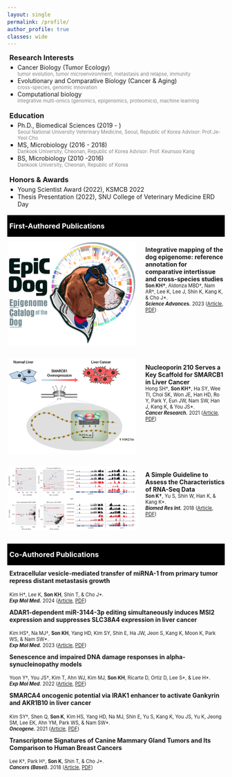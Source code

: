 ```yaml
---
layout: single
permalink: /profile/
author_profile: true
classes: wide
---
```

<style>    
    h3 {
        margin-top: 0;
        margin-bottom: 0;
        padding-left: 5px;
    }
    .intro ul {
        margin-top: 4px;
        margin-bottom: 0;
        list-style-type: square
    }
    .intro p {
        margin-top: 0;
        margin-bottom: 0;
        color:gray;
        font-size:80%;
    }
    .black-box {
        background-color: black;
        color: white;
        padding-top: 15px;
        padding-bottom: 15px;
    }
    .first-author {
        display: flex;
        justify-content: flex-start;
        align-items: top;
        margin-top: 10px;
        margin-bottom: 30px;
    }
    .first-author img {
        width: 300px;
        margin-right: 20px;
    }
    .first-author p {
        font-size: 80%;
    }
    .special-text {
        font-size: 125%;
    }
    .second-author {
        margin-top: 10px;
        padding-left: 5px;
    }
    .second-author p {
        font-size:80%;
        padding-top: 5px;
    }
    
    /*화면 크기에 따른 이미지와 글 배치 변경*/
    @media (max-width: 600px) {
        .first-author {
            display: block;
            text-align: left;
        }
        .first-author img {            
            margin: 0 auto 15px; /* 이미지 하단 마진 추가, 자동 가로 마진으로 중앙 정렬 */
            display: block; /* 이미지를 블록 레벨 요소로 설정 */
            width: 100%; /* 이미지 너비를 부모 컨테이너에 맞게 조정 */
            max-width: 300px; /* 최대 이미지 크기를 제한 */
        }
        .first-author p {
            /* 텍스트에 대한 추가적인 스타일링이 필요하지 않음 */
        }
    }
</style>
<!-- CSS -->
<h3>Research Interests</h3> 
<div class="intro">
    <ul>
        <li>Cancer Biology (Tumor Ecology)
        <p>tumor evolution, tumor microenvironment, metastasis and relapse, immunity</p></li>
        <li>Evolutionary and Comparative Biology (Cancer & Aging)
        <p>cross-species, genomic innovation</p></li>
        <li>Computational biology
        <p>integrative multi-omics (genomics, epigenomics, proteomics), machine learning</p></li>
    </ul><br>
    <h3>Education</h3>
    <ul>
        <li>Ph.D., Biomedical Sciences (2019 - )
        <p>Seoul National University Veterinary Medicine, Seoul, Republic of Korea Advisor: Prof.Je-Yeol Cho</p></li>
        <li>MS, Microbiology  (2016 - 2018)
        <p>Dankook University, Cheonan, Republic of Korea Advisor: Prof. Keunsoo Kang</p></li>
        <li>BS, Microbiology (2010 -2016)
        <p>Dankook University, Cheonan, Republic of Korea</p></li>
    </ul><br>
    <h3>Honors & Awards</h3>
    <ul>
        <li>Young Scientist Award (2022), KSMCB 2022</li>
        <li>Thesis Presentation (2022), SNU College of Veterinary Medicine ERD Day</li>
    </ul><br>
</div>

<div class="black-box">
    <h3>First-Authored Publications</h3>
</div>

<div class="first-author">
    <img src="../images/profile/First_EpicDog.jpg" alt="image">
    <p>
    <strong class="special-text">Integrative mapping of the dog epigenome: reference annotation for comparative intertissue and cross-species studies</strong><br>
    <strong>Son KH&#8224;</strong>, Aldonza MBD&#8224;, Nam AR&#8224;, Lee K, Lee J, Shin K, Kang K, &amp; Cho J*.<br>
    <strong><em>Science Advances.</em></strong> 2023 (<a href="https://www.science.org/doi/10.1126/sciadv.ade3399">Article</a>, <a href="https://www.science.org/doi/epdf/10.1126/sciadv.ade3399">PDF</a>)
    </p>
</div>
<div class="first-author">
    <img src="../images/profile/First_SMARCB1.jpg" alt="image">
    <p>
    <strong class="special-text">Nucleoporin 210 Serves a Key Scaffold for SMARCB1 in Liver Cancer</strong><br>
    Hong SH&#8224;, <strong>Son KH&#8224;</strong>, Ha SY, Wee  TI, Choi SK, Won JE, Han HD, Ro Y, Park Y, Eun JW, Nam SW, Han J, Kang K, &amp; You JS*.<br>
    <strong><em>Cancer Research.</em></strong> 2021 (<a href="https://aacrjournals.org/cancerres/article/81/2/356/648678/Nucleoporin-210-Serves-a-Key-Scaffold-for-SMARCB1">Article</a>, <a href="https://watermark.silverchair.com/356.pdf?token=AQECAHi208BE49Ooan9kkhW_Ercy7Dm3ZL_9Cf3qfKAc485ysgAAAq4wggKqBgkqhkiG9w0BBwagggKbMIIClwIBADCCApAGCSqGSIb3DQEHATAeBglghkgBZQMEAS4wEQQMAzOIhwS0TWN0ciuWAgEQgIICYYJOMDTAAaQbaeAbArnxFmeex1EOop1d9TNHCvLEePjeJjBBfdn_JVxfq76RJod_qK1uMtPhryFjzwfhy-igweWuMT8z2YBIl3ZCNSRgiJX3ph2X_5CxnByACCaCrp4Sdr0-3zU9gu00dot9g8il8_1NJX3h050usSrRJ1Zq5NeOg-BNO8H3EjWKspL42vdqJRt39yZ88YEnNj5NL1t4t-pLBilKwDCzqihNypuD6Ud84ezczrQIOQ27NhCZdqmUXf-7fM10-S6Zjddfa1eTVv_1cOw0XqaKpRnTX6a-wzNuk-MdfLXz3asTDdMQCY_yBQtnnZ7HNz0gHN2AVG5abDI9mnArLpAfu30lmNAsPoDNlXIAHTVPz2YmgZ9Gh3d09im3ytOW1SQsAMeQeZOwxJyM7VJVN9nAZLQUu2dLUkRd8il7B3NGXllGyd7uYt5Y3adCCMHOmqTirxS-Rmqw8zUTYE58fFHr8yrqie0LF0S6rLTjuNDE81NHktqtY77YvEh8QrtMwhEXSDPih0tpyfzYrkjr5yt6oEHbcnGHTEGPiev1REkDv8-P5hLZIHtV56fSvBDyCr-t-RfTg-fNs_9bkS1erbqv_-Ea-_59b5IhruM4FHnhPT1OmnCULTHV7w2uafYltD7BlJX1KSyJANM5Ds5HIdykTDlp_R2W-C-I2wRBPgAr-ThnLwqbNhB7DINcH1vE_-GRcvvWyOkYBBUurDeeGdRhuV8EIK1hHv46Ve-PHUKiZ0tgXT1ebMXfgVm6FRe8Bz-6dGVhOZ1pAs2OzjUAGPCtI9FanLFUXLY7DQ">PDF</a>)
    </p>
</div>
<div class="first-author">
    <img src="../images/profile/First_RNA-seq.jpg" alt="image">
    <p>
    <strong class="special-text">A Simple Guideline to Assess the Characteristics of RNA-Seq Data</strong><br>
    <strong>Son K&#8224;</strong>, Yu S, Shin W, Han K, &amp; Kang K*.<br>
    <strong><em>Biomed Res Int.</em></strong> 2018 (<a href="https://www.hindawi.com/journals/bmri/2018/2906292/">Article</a>, <a href="https://downloads.hindawi.com/journals/bmri/2018/2906292.pdf">PDF</a>)
    </p>
</div>


<div class="black-box">
    <h3>Co-Authored Publications</h3>
</div>

<div class="second-author">
    <strong>Extracellular vesicle-mediated transfer of miRNA-1 from primary tumor repress distant metastasis growth</strong><br>
    <p>
    Kim H&#8224;, Lee K, <strong>Son KH</strong>, Shin T, &amp; Cho J*.<br>
    <strong><em>Exp Mol Med.</em></strong> 2024 (<a href="https://www.nature.com/articles/s12276-024-01181-7">Article</a>, <a href="https://www.nature.com/articles/s12276-024-01181-7.pdf">PDF</a>)
    </p>
    <strong>ADAR1-dependent miR-3144-3p editing simultaneously induces MSI2 expression and suppresses SLC38A4 expression in liver cancer</strong><br>
    <p>
    Kim HS&#8224;, Na MJ&#8224;, <strong>Son KH</strong>, Yang HD, Kim SY, Shin E, Ha JW, Jeon S, Kang K, Moon K, Park WS, &amp; Nam SW*.<br>
    <strong><em>Exp Mol Med.</em></strong> 2023 (<a href="https://www.nature.com/articles/s12276-022-00916-8">Article</a>, <a href="https://www.nature.com/articles/s12276-022-00916-8.pdf">PDF</a>)
    </p>
    <strong>Senescence and impaired DNA damage responses in alpha-synucleinopathy models</strong><br>
    <p>
    Yoon Y&#8224;, You JS&#8224;, Kim T, Ahn WJ, Kim MJ, <strong>Son KH</strong>, Ricarte D, Ortiz D, Lee S*, &amp; Lee H*.<br>
    <strong><em>Exp Mol Med.</em></strong> 2022 (<a href="https://www.nature.com/articles/s12276-022-00727-x">Article</a>, <a href="https://www.nature.com/articles/s12276-022-00727-x.pdf">PDF</a>)
    </p>
    <strong>SMARCA4 oncogenic potential via IRAK1 enhancer to activate Gankyrin and AKR1B10 in liver cancer</strong><br>
    <p>
    Kim SY&#8224;, Shen Q, <strong>Son K</strong>, Kim HS, Yang HD, Na MJ, Shin E, Yu S, Kang K, You JS, Yu K, Jeong SM, Lee EK, Ahn YM, Park WS, &amp; Nam SW*.<br>
    <strong><em>Oncogene.</em></strong> 2021 (<a href="https://www.nature.com/articles/s41388-021-01875-6">Article</a>, <a href="https://www.nature.com/articles/s41388-021-01875-6.pdf">PDF</a>)
    </p>
    <strong>Transcriptome Signatures of Canine Mammary Gland Tumors and Its Comparison to Human Breast Cancers</strong><br>
    <p>
    Lee K&#8224;, Park H&#8224;, <strong>Son K</strong>, Shin T, &amp; Cho J*.<br>
    <strong><em>Cancers (Basel).</em></strong> 2018 (<a href="https://www.mdpi.com/2072-6694/10/9/317">Article</a>, <a href="https://www.mdpi.com/2072-6694/10/9/317/pdf?version=1536322358">PDF</a>)
    </p>
</div>